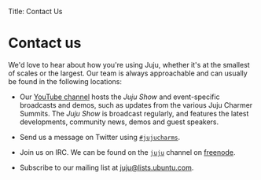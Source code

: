 Title: Contact Us

# Contact us

We'd love to hear about how you're using Juju, whether it's at the smallest of
scales or the largest. Our team is always approachable and can usually be found
in the following locations:

- Our [YouTube channel][youtube] hosts the *Juju Show* and event-specific
   broadcasts and demos, such as updates from the various Juju Charmer Summits.
   The *Juju Show* is broadcast regularly, and features the latest developments,
   community news, demos and guest speakers. 

- Send us a message on Twitter using [`#jujucharms`][twitter].

- Join us on IRC. We can be found on the [`juju`][jujuchannel] channel on [freenode][freenode].

- Subscribe to our mailing list at [juju@lists.ubuntu.com][mailinglist].

<!-- LINKS -->
[youtube]: https://www.youtube.com/jujucharms
[twitter]: https://twitter.com/hashtag/jujucharms
[freenode]: https://freenode.net/
[jujuchannel]: http://webchat.freenode.net/?channels=juju
[mailinglist]: mailto:juju@lists.ubuntu.com
